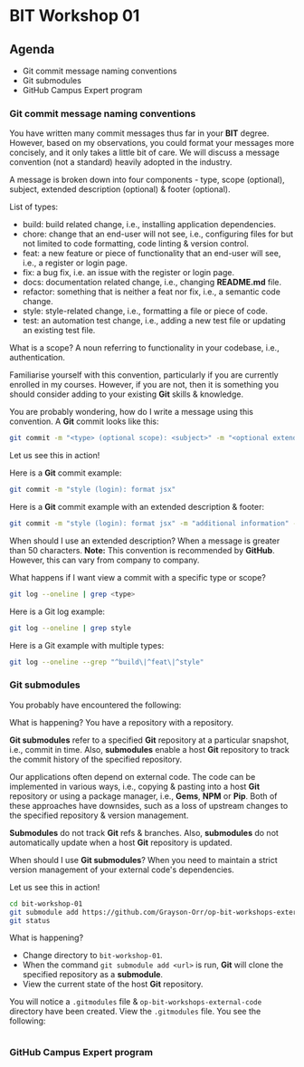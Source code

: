 
# BIT Workshop 01

## Agenda

- Git commit message naming conventions
- Git submodules
- GitHub Campus Expert program

### Git commit message naming conventions

You have written many commit messages thus far in your **BIT** degree. However, based on my observations, you could format your messages more concisely, and it only takes a little bit of care. We will discuss a message convention (not a standard) heavily adopted in the industry.

A message is broken down into four components - type, scope (optional), subject, extended description (optional) & footer (optional).

List of types:
* build: build related change, i.e., installing application dependencies.
* chore: change that an end-user will not see, i.e., configuring files for but not limited to code formatting, code linting & version control.
* feat: a new feature or piece of functionality that an end-user will see, i.e., a register or login page.
* fix: a bug fix, i.e. an issue with the register or login page.
* docs: documentation related change, i.e., changing **README.md** file.
* refactor: something that is neither a feat nor fix, i.e., a semantic code change.
* style: style-related change, i.e., formatting a file or piece of code.
* test: an automation test change, i.e., adding a new test file or updating an existing test file.

What is a scope? A noun referring to functionality in your codebase, i.e., authentication. 

Familiarise yourself with this convention, particularly if you are currently enrolled in my courses. However, if you are not, then it is something you should consider adding to your existing **Git** skills & knowledge.

You are probably wondering, how do I write a message using this convention. A **Git** commit looks like this:

```bash
git commit -m "<type> (optional scope): <subject>" -m "<optional extended description>" -m <optional footer>
```

Let us see this in action!

Here is a **Git** commit example:

```bash
git commit -m "style (login): format jsx"
```

Here is a **Git** commit example with an extended description & footer:

```bash
git commit -m "style (login): format jsx" -m "additional information" -m "PR Close #12345"
```

When should I use an extended description? When a message is greater than 50 characters. **Note:** This convention is recommended by **GitHub**. However, this can vary from company to company.

What happens if I want view a commit with a specific type or scope? 

```bash
git log --oneline | grep <type>
```

Here is a Git log example:

```bash
git log --oneline | grep style
```

Here is a Git example with multiple types:
 
```bash
git log --oneline --grep "^build\|^feat\|^style"
```

### Git submodules

You probably have encountered the following:

What is happening? You have a repository with a repository.

**Git submodules** refer to a specified **Git** repository at a particular snapshot, i.e., commit in time. Also, **submodules** enable a host **Git** repository to track the commit history of the specified repository.

Our applications often depend on external code. The code can be implemented in various ways, i.e., copying & pasting into a host **Git** repository or using a package manager, i.e., **Gems**, **NPM** or **Pip**. Both of these approaches have downsides, such as a loss of upstream changes to the specified repository & version management.

**Submodules** do not track **Git** refs & branches. Also, **submodules** do not automatically update when a host **Git** repository is updated.

When should I use **Git submodules**? When you need to maintain a strict version management of your external code's dependencies.

Let us see this in action!

```bash
cd bit-workshop-01
git submodule add https://github.com/Grayson-Orr/op-bit-workshops-external-code
git status
```

What is happening? 
- Change directory to `bit-workshop-01`.
- When the command `git submodule add <url>` is run, **Git** will clone the specified repository as a **submodule**. 
- View the current state of the host **Git** repository.

You will notice a `.gitmodules` file & `op-bit-workshops-external-code` directory have been created. View the `.gitmodules` file. You see the following:

```md

```

### GitHub Campus Expert program
